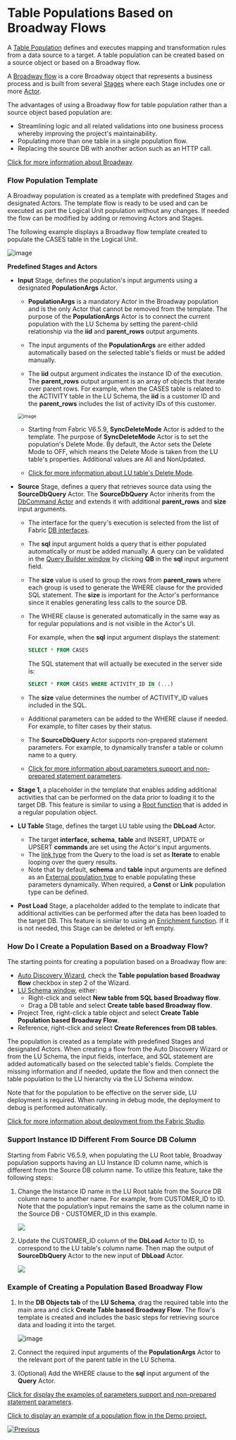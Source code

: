# Table Populations Based on Broadway Flows

A [Table Population](/articles/07_table_population/01_table_population_overview.md) defines and executes mapping and transformation rules from a data source to a target. A table population can be created based on a source object or based on a Broadway flow. 

A [Broadway flow](/articles/19_Broadway/02a_broadway_flow_overview.md) is a core Broadway object that represents a business process and is built from several [Stages](/articles/19_Broadway/19_broadway_flow_stages.md) where each Stage includes one or more [Actor](/articles/19_Broadway/03_broadway_actor.md).

The advantages of using a Broadway flow for table population rather than a source object based population are:

* Streamlining logic and all related validations into one business process whereby improving the project's maintainability.
* Populating more than one table in a single population flow.
* Replacing the source DB with another action such as an HTTP call.

[Click for more information about Broadway](/articles/19_Broadway/01_broadway_overview.md).

### Flow Population Template

A Broadway population is created as a template with predefined Stages and designated Actors. The template flow is ready to be used and can be executed as part the Logical Unit population without any changes. If needed the flow can be modified by adding or removing Actors and Stages.

The following example displays a Broadway flow template created to populate the CASES table in the Logical Unit. 

![image](images/07_14_01.PNG)



**Predefined Stages and Actors**

* **Input** Stage, defines the population's input arguments using a designated **PopulationArgs** Actor. 

  *  **PopulationArgs** is a mandatory Actor in the Broadway population and is the only Actor that cannot be removed from the template. The purpose of the **PopulationArgs** Actor is to connect the current population with the LU Schema by setting the parent-child relationship via the **iid** and **parent_rows** output arguments.

  *  The input arguments of the **PopulationArgs** are either added automatically based on the selected table's fields or must be added manually. 

  *  The **iid** output argument indicates the instance ID of the execution. The **parent_rows** output argument is an array of objects that iterate over parent rows. For example, when the CASES table is related to the ACTIVITY table in the LU Schema, the **iid** is a customer ID and the **parent_rows** includes the list of activity IDs of this customer.

    <img src="images/07_14_03.PNG" alt="image" style="zoom:75%;" />

  * Starting from Fabric V6.5.9, **SyncDeleteMode** Actor is added to the template. The purpose of **SyncDeleteMode** Actor is to set the population's Delete Mode. By default, the Actor sets the Delete Mode to OFF, which means the Delete Mode is taken from the LU table's properties. Additional values are All and NonUpdated.

  *  [Click for more information about LU table's Delete Mode](/articles/06_LU_tables/04_sync_methods.md#delete-mode-and-truncate-before-sync-properties).

* **Source** Stage, defines a query that retrieves source data using the **SourceDbQuery** Actor. The **SourceDbQuery** Actor inherits from the [DbCommand Actor](/articles/19_Broadway/actors/05_db_actors.md) and extends it with additional **parent_rows** and **size** input arguments.

  * The interface for the query's execution is selected from the list of Fabric [DB interfaces](/articles/05_DB_interfaces/03_DB_interfaces_overview.md). 

  * The **sql** input argument holds a query that is either populated automatically or must be added manually. A query can be validated in the [Query Builder window](/articles/11_query_builder/02_query_builder_window.md) by clicking **QB** in the **sql** input argument field. 

  * The **size** value is used to group the rows from **parent_rows** where each group is used to generate the WHERE clause for the provided SQL statement. The **size** is important for the Actor's performance since it enables generating less calls to the source DB.

  * The WHERE clause is generated automatically in the same way as for regular populations and is not visible in the Actor's UI. 

    For example, when the **sql** input argument displays the statement:

    ~~~sql
    SELECT * FROM CASES
    ~~~

    The SQL statement that will actually be executed in the server side is:

    ~~~sql
    SELECT * FROM CASES WHERE ACTIVITY_ID IN (...)
    ~~~

  * The **size** value determines the number of ACTIVITY_ID values included in the SQL.

  * Additional parameters can be added to the WHERE clause if needed. For example, to filter cases by their status.

  * The **SourceDbQuery** Actor supports non-prepared statement parameters. For example, to dynamically transfer a table or column name to a query.

  * [Click for more information about parameters support and non-prepared statement parameters](/articles/19_Broadway/actors/05_db_actors.md).

* **Stage 1**, a placeholder in the template that enables adding additional activities that can be performed on the data prior to loading it to the target DB. This feature is similar to using a [Root function](/articles/07_table_population/02_source_object_types.md) that is added in a regular population object.  

* **LU Table** Stage, defines the target LU table using the **DbLoad** Actor. 

  * The target **interface**, **schema**, **table** and INSERT, UPDATE or UPSERT **commands** are set using the Actor's input arguments. 
  * The [link type](/articles/19_Broadway/07_broadway_flow_linking_actors.md#link-object-properties) from the Query to the load is set as **Iterate** to enable looping over the query results.
  * Note that by default, **schema** and **table** input arguments are defined as an [External population type](/articles/19_Broadway/03_broadway_actor_window.md#actors-inputs-and-outputs) to enable populating these parameters dynamically. When required, a **Const** or **Link** population type can be defined. 

* **Post Load** Stage, a placeholder added to the template to indicate that additional activities can be performed after the data has been loaded to the target DB. This feature is  similar to using an [Enrichment function](/articles/10_enrichment_function/01_enrichment_function_overview.md). If it is not needed, this Stage can be deleted or left empty.

### How Do I Create a Population Based on a Broadway Flow?

The starting points for creating a population based on a Broadway flow are:

* [Auto Discovery Wizard](/articles/03_logical_units/06_auto_discovery_wizard.md), check the **Table population based Broadway flow** checkbox in step 2 of the Wizard.
* [LU Schema window](/articles/03_logical_units/03_LU_schema_window.md#logical-unit-lu-schema), either:
  * Right-click and select **New table from SQL based Broadway flow**.
  * Drag a DB table and select **Create table based Broadway flow**.
* Project Tree, right-click a table object and select **Create Table Population based Broadway Flow**.
* Reference, right-click and select **Create References from DB tables**.

The population is created as a template with predefined Stages and designated Actors. When creating a flow from the Auto Discovery Wizard or from the LU Schema, the input fields, interface, and SQL statement are added automatically based on the selected table's fields. Complete the missing information and if needed, update the flow and then connect the table population to the LU hierarchy via the LU Schema window.

Note that for the population to be effective on the server side, LU deployment is required. When running in debug mode, the deployment to debug is performed automatically.

[Click for more information about deployment from the Fabric Studio](/articles/16_deploy_fabric/02_deploy_from_Fabric_Studio.md).

### Support Instance ID Different From Source DB Column

Starting from Fabric V6.5.9, when populating the LU Root table, Broadway population supports having an LU Instance ID column name, which is different from the Source DB column name. To utilize this feature, take the following steps:

1. Change the Instance ID name in the LU Root table from the Source DB column name to another name. For example, from CUSTOMER_ID to ID. Note that the population’s input remains the same as the column name in the Source DB - CUSTOMER_ID in this example.

   ![](images/07_14_InstanceIdLU.png)

2. Update the CUSTOMER_ID column of the **DbLoad** Actor to ID, to correspond to the LU table's column name. Then map the output of **SourceDbQuery** Actor to the new input of **DbLoad** Actor.

   ![](images/07_14_InstanceIdPop.png)



### Example of Creating a Population Based Broadway Flow

1. In the **DB Objects tab** of the **LU Schema**, drag the required table into the main area and click **Create Table based Broadway Flow**. The flow's template is created and includes the basic steps for retrieving  source data and loading it into the target. 

   ![image](images/07_14_01.PNG)



2. Connect the required input arguments of the **PopulationArgs** Actor to the relevant port of the parent table in the LU Schema. 


3. (Optional) Add the WHERE clause to the **sql** input argument of the **Query** Actor.

[Click for display the examples of parameters support and non-prepared statement parameters](/articles/19_Broadway/actors/05_db_actors.md#examples).

[Click to display an example of a population flow in the Demo project.](/articles/demo_project/README.md)

[![Previous](/articles/images/Previous.png)](13_LU_table_population_execution_order.md)
